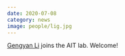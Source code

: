 ```yaml
---
date: 2020-07-08
category: news
image: people/lig.jpg
---
```


[Gengyan Li](/people/lig/) joins the AIT lab. Welcome!

